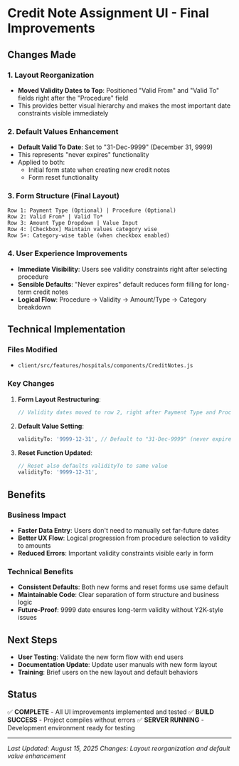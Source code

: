 # Credit Note Assignment UI - Final Improvements

## Changes Made

### 1. **Layout Reorganization**
- **Moved Validity Dates to Top**: Positioned "Valid From" and "Valid To" fields right after the "Procedure" field
- This provides better visual hierarchy and makes the most important date constraints visible immediately

### 2. **Default Values Enhancement**
- **Default Valid To Date**: Set to "31-Dec-9999" (December 31, 9999)
- This represents "never expires" functionality
- Applied to both:
  - Initial form state when creating new credit notes
  - Form reset functionality

### 3. **Form Structure (Final Layout)**
```
Row 1: Payment Type (Optional) | Procedure (Optional)
Row 2: Valid From* | Valid To*
Row 3: Amount Type Dropdown | Value Input
Row 4: [Checkbox] Maintain values category wise
Row 5+: Category-wise table (when checkbox enabled)
```

### 4. **User Experience Improvements**
- **Immediate Visibility**: Users see validity constraints right after selecting procedure
- **Sensible Defaults**: "Never expires" default reduces form filling for long-term credit notes
- **Logical Flow**: Procedure → Validity → Amount/Type → Category breakdown

## Technical Implementation

### Files Modified
- `client/src/features/hospitals/components/CreditNotes.js`

### Key Changes
1. **Form Layout Restructuring**:
   ```javascript
   // Validity dates moved to row 2, right after Payment Type and Procedure
   ```

2. **Default Value Setting**:
   ```javascript
   validityTo: '9999-12-31', // Default to "31-Dec-9999" (never expires)
   ```

3. **Reset Function Updated**:
   ```javascript
   // Reset also defaults validityTo to same value
   validityTo: '9999-12-31',
   ```

## Benefits

### Business Impact
- **Faster Data Entry**: Users don't need to manually set far-future dates
- **Better UX Flow**: Logical progression from procedure selection to validity to amounts
- **Reduced Errors**: Important validity constraints visible early in form

### Technical Benefits
- **Consistent Defaults**: Both new forms and reset forms use same default
- **Maintainable Code**: Clear separation of form structure and business logic
- **Future-Proof**: 9999 date ensures long-term validity without Y2K-style issues

## Next Steps
- **User Testing**: Validate the new form flow with end users
- **Documentation Update**: Update user manuals with new form layout
- **Training**: Brief users on the new layout and default behaviors

## Status
✅ **COMPLETE** - All UI improvements implemented and tested
✅ **BUILD SUCCESS** - Project compiles without errors
✅ **SERVER RUNNING** - Development environment ready for testing

---
*Last Updated: August 15, 2025*
*Changes: Layout reorganization and default value enhancement*

